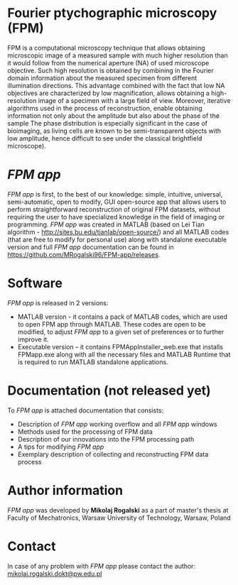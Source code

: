 # Fourier ptychographic microscopy (FPM)
FPM is a computational microscopy technique that allows obtaining microscopic image of a measured sample with much higher resolution than it would follow from the numerical aperture (NA) of used microscope objective. Such high resolution is obtained by combining in the Fourier domain information about the measured specimen from different illumination directions. This advantage combined with the fact that low NA objectives are characterized by low magnification, allows obtaining a high-resolution image of a specimen with a large field of view. Moreover, iterative algorithms used in the process of reconstruction, enable obtaining information not only about the amplitude but also about the phase of the sample The phase distribution is especially significant in the case of bioimaging, as living cells are known to be semi-transparent objects with low amplitude, hence difficult to see under the classical brightfield microscope).

# _FPM app_
_FPM app_ is first, to the best of our knowledge: simple, intuitive, universal, semi-automatic, open to modify, GUI open-source app that allows users to perform straightforward reconstruction of original FPM datasets, without requiring the user to have specialized knowledge in the field of imaging or programming. _FPM app_ was created in MATLAB (based on Lei Tian algorithm - http://sites.bu.edu/tianlab/open-source/) and all MATLAB codes (that are free to modify for personal use) along with standalone executable version and full _FPM app_ documentation can be found in https://github.com/MRogalski96/FPM-app/releases.

# Software
_FPM app_ is released in 2 versions:
- MATLAB version - it contains a pack of MATLAB codes, which are used to open FPM app through MATLAB. These codes are open to be modified, to adjust _FPM app_ to a given set of preferences or to further improve it.
- Executable version – it contains FPMAppInstaller_web.exe that installs FPMapp.exe along with all the necessary files and MATLAB Runtime that is required to run MATLAB standalone applications.

# Documentation (not released yet)
To _FPM app_ is attached documentation that consists: 
- Description of _FPM app_ working overflow and all _FPM app_ windows
- Methods used for the processing of FPM data
- Description of our innovations into the FPM processing path
- A tips for modifying _FPM app_
- Exemplary description of collecting and reconstructing FPM data process

# Author information
_FPM app_ was developed by **Mikolaj Rogalski** as a part of master's thesis at Faculty of Mechatronics, Warsaw University of Technology, Warsaw, Poland

# Contact
In case of any problem with _FPM app_ please contact the author:
mikolaj.rogalski.dokt@pw.edu.pl
